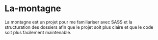 ﻿# La-montagne

La montagne est un projet pour me familiariser avec SASS et la structuration des dossiers afin que le projet soit plus claire et que le code soit plus facilement maintenable.
